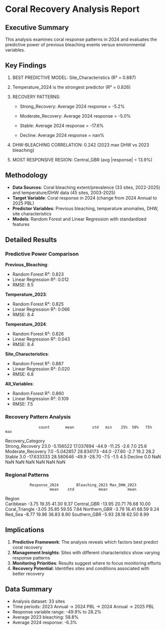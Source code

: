 # Coral Recovery Analysis Report

## Executive Summary

This analysis examines coral response patterns in 2024 and evaluates the predictive power of previous bleaching events versus environmental variables.

## Key Findings

1. BEST PREDICTIVE MODEL: Site_Characteristics (R² = 0.887)

2. Temperature_2024 is the strongest predictor (R² = 0.826)

3. RECOVERY PATTERNS:

   - Strong_Recovery: Average 2024 response = -5.2%

   - Moderate_Recovery: Average 2024 response = -5.0%

   - Stable: Average 2024 response = -17.6%

   - Decline: Average 2024 response = nan%

4. DHW-BLEACHING CORRELATION: 0.242 (2023 max DHW vs 2023 bleaching)

5. MOST RESPONSIVE REGION: Central_GBR (avg |response| = 13.9%)

## Methodology

- **Data Sources**: Coral bleaching extent/prevalence (33 sites, 2022-2025) and temperature/DHW data (45 sites, 2003-2025)
- **Target Variable**: Coral response in 2024 (change from 2024 Annual to 2025 PBL)
- **Predictor Variables**: Previous bleaching, temperature anomalies, DHW, site characteristics
- **Models**: Random Forest and Linear Regression with standardized features

## Detailed Results

### Predictive Power Comparison

**Previous_Bleaching**:
- Random Forest R²: 0.823
- Linear Regression R²: 0.012
- RMSE: 8.5

**Temperature_2023**:
- Random Forest R²: 0.825
- Linear Regression R²: 0.066
- RMSE: 8.4

**Temperature_2024**:
- Random Forest R²: 0.826
- Linear Regression R²: 0.043
- RMSE: 8.4

**Site_Characteristics**:
- Random Forest R²: 0.887
- Linear Regression R²: 0.020
- RMSE: 6.8

**All_Variables**:
- Random Forest R²: 0.860
- Linear Regression R²: 0.109
- RMSE: 7.5

### Recovery Pattern Analysis

                   count       mean        std   min    25%  50%   75%   max
Recovery_Category                                                           
Strong_Recovery     23.0  -5.156522  17.037894 -44.9 -11.25 -2.6   7.0  25.6
Moderate_Recovery    7.0  -5.042857  28.834173 -44.0 -27.60 -2.7  19.2  28.2
Stable               3.0 -17.633333  28.580646 -49.9 -28.70 -7.5  -1.5   4.5
Decline              0.0        NaN        NaN   NaN    NaN  NaN   NaN   NaN

### Regional Patterns

               Response_2024        Bleaching_2023 Max_DHW_2023
                        mean    std           mean         mean
Region                                                         
Caribbean              -3.75  19.35          41.30         9.37
Central_GBR           -13.95  20.71          76.68        10.00
Coral_Triangle         -3.05  35.85          59.55         7.84
Northern_GBR           -3.79  18.41          68.59         9.24
Red_Sea                -8.77  19.96          36.83         8.90
Southern_GBR           -5.93  28.18          62.50         8.99

## Implications

1. **Predictive Framework**: The analysis reveals which factors best predict coral recovery
2. **Management Insights**: Sites with different characteristics show varying response patterns
3. **Monitoring Priorities**: Results suggest where to focus monitoring efforts
4. **Recovery Potential**: Identifies sites and conditions associated with better recovery

## Data Summary

- Analysis dataset: 33 sites
- Time periods: 2023 Annual → 2024 PBL → 2024 Annual → 2025 PBL
- Response variable range: -49.9% to 28.2%
- Average 2023 bleaching: 58.8%
- Average 2024 response: -6.3%

